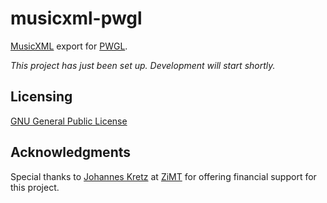 # musicxml-pwgl

[MusicXML](http://www.recordare.com/xml.html) export for [PWGL](http://siba.fi/PWGL/).

*This project has just been set up. Development will start shortly.*

Licensing
----------------
[GNU General Public License](http://www.gnu.org/licenses/gpl.html)

Acknowledgments
----------------
Special thanks to [Johannes Kretz](http://www.mdw.ac.at/zimt/johanneskretz.html)
at [ZiMT](http://www.mdw.ac.at/zimt/) for offering financial support for this project.
